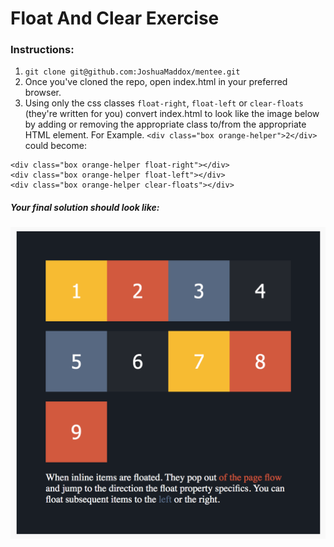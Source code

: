 # Float And Clear Exercise

### Instructions:

1. `git clone git@github.com:JoshuaMaddox/mentee.git`
2. Once you've cloned the repo, open index.html in your preferred browser.
3. Using only the css classes `float-right`, `float-left` or `clear-floats` (they're written for you) convert index.html to look like the image below by adding or removing the appropriate class to/from the appropriate HTML element. For Example. `<div class="box orange-helper">2</div>` could become:

```
<div class="box orange-helper float-right"></div>
<div class="box orange-helper float-left"></div>
<div class="box orange-helper clear-floats"></div>
```

##### Your final solution should look like:

![Final](images/final.png)
